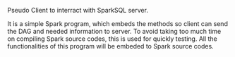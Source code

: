 Pseudo Client to interract with SparkSQL server.

It is a simple Spark program, which embeds the methods so client can send the DAG and needed information to server.
To avoid taking too much time on compiling Spark source codes, this is used for quickly testing.
All the functionalities of this program will be embeded to Spark source codes.
